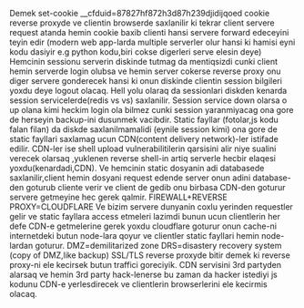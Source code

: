 Demek set-cookie \_\_cfduid=87827hf872h3d87h239djidijqoed cookie reverse proxyde ve clientin browserde saxlanilir ki tekrar client servere request atanda hemin cookie baxib clienti hansi servere forward edeceyini teyin edir (modern web app-larda multiple serverler olur hansi ki hamisi eyni kodu dasiyir e.g python kodu,biri cokse digerleri serve elesin deye)
Hemcinin sessionu serverin diskinde tutmag da mentiqsizdi cunki client hemin serverde login olubsa ve hemin server cokerse reverse proxy onu diger servere gonderecek hansi ki onun diskinde clientin session bilgileri yoxdu deye logout olacaq.
Hell yolu olaraq da sessionlari diskden kenarda session servicelerde(redis vs vs) saxlanilir.
Session service down olarsa o up olana kimi heckim login ola bilmez cunki session yaranmiyacag ona gore de herseyin backup-ini dusunmek vacibdir.
Static fayllar (fotolar,js kodu falan filan) da diskde saxlanilmamalidi (eynile session kimi) ona gore de static fayllari saxlamag ucun CDN(content delivery network)-ler istifade edilir.
CDN-ler ise shell upload vulnerabilitilerin qarsisini alir niye sualini verecek olarsaq ,yuklenen reverse shell-in artiq serverle hecbir elaqesi yoxdu(kenardadi,CDN).
Ve hemcinin static dosyanin adi databasede saxlanilir,client hemin dosyani request edende server onun adini database-den goturub cliente verir ve client de gedib onu birbasa CDN-den goturur servere getmeyine hec gerek qalmir.
FIREWALL+REVERSE PROXY=CLOUDFLARE
Ve bizim servere dunyanin coxlu yerinden requestler gelir ve static fayllara access etmeleri lazimdi bunun ucun clientlerin her defe CDN-e getmelerine gerek yoxdu cloudflare goturur onun cache-ni internetdeki butun node-lara qoyur ve clientler static fayllari hemin node-lardan goturur.
DMZ=demilitarized zone
DRS=disastery recovery system (copy of DMZ,like backup)
SSL/TLS reverse proxyde bitir demek ki reverse proxy-ni ele kecirsek butun traffici goreciyik.
CDN servisini 3rd partyden alarsaq ve hemin 3rd party hack-lenerse bu zaman da hacker istediyi js kodunu CDN-e yerlesdirecek ve clientlerin browserlerini ele kecirmis olacaq.